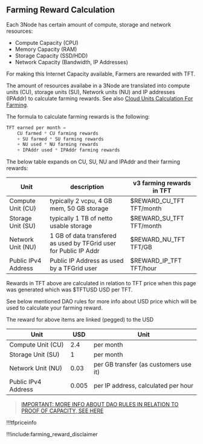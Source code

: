 ## Farming Reward Calculation

Each 3Node has certain amount of compute, storage and network resources:

- Compute Capacity (CPU)
- Memory Capacity (RAM)
- Storage Capacity (SSD/HDD)
- Network Capacity (Bandwidth, IP Addresses)

For making this Internet Capacity available, Farmers are rewarded with TFT.

The amount of resources availabe in a 3Node are translated into compute units (CU), storage units (SU), Network units (NU) and IP addresses (IPAddr) to calculate farming rewards. See also [Cloud Units Calculation For Farming](resource_units_calc_cloudunits).

The formula to calculate farming rewards is the following:

```python
TFT earned per month = 
    CU farmed * CU farming rewards 
    + SU farmed * SU farming rewards
    + NU used * NU farming rewards
    + IPAddr used * IPAddr farming rewards

```

The below table expands on CU, SU, NU and IPAddr and their farming rewards:

| Unit                | description                                                       | v3 farming rewards in TFT |
| ------------------- | ----------------------------------------------------------------- | ------------------------- |
| Compute Unit (CU)   | typically 2 vcpu, 4 GB mem, 50 GB storage                         | $REWARD_CU_TFT TFT/month  |
| Storage Unit (SU)   | typically 1 TB of netto usable storage                            | $REWARD_SU_TFT TFT/month  |
| Network Unit (NU)   | 1 GB of data transfered as used by TFGrid user for Public IP Addr | $REWARD_NU_TFT TFT/GB     |
| Public IPv4 Address | Public IP Address as used by a TFGrid user                        | $REWARD_IP_TFT TFT/hour   |

Rewards in TFT above are calculated in relation to TFT price when this page was generated which was $TFTUSD USD per TFT. 

See below mentioned DAO rules for more info about USD price which will be used to calculate your farming reward.

The reward for above items are linked (pegged) to the USD

| Unit                | USD   | Unit                                  |
| ------------------- | ----- | ------------------------------------- |
| Compute Unit (CU)   | 2.4   | per month                             |
| Storage Unit (SU)   | 1     | per month                             |
| Network Unit (NU)   | 0.03  | per GB transfer (as customers use it) |
| Public IPv4 Address | 0.005 | per IP address, calculated per hour   |

> [IMPORTANT: MORE INFO ABOUT DAO RULES IN RELATION TO PROOF OF CAPACITY, SEE HERE](poc_dao_rules)

!!!tfpriceinfo


!!!include:farming_reward_disclaimer

